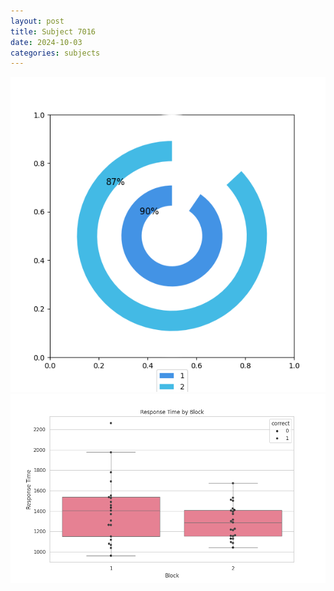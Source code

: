 ```yaml
---
layout: post
title: Subject 7016
date: 2024-10-03
categories: subjects
---
```


![](data/7016/run-2/7016__acc_test.png)
![](data/7016/run-2/7016_rt.png)
